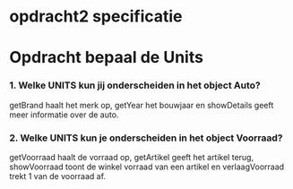 # opdracht2 specificatie

# Opdracht bepaal de Units
### 1. Welke UNITS kun jij onderscheiden in het object Auto?
getBrand haalt het merk op, getYear het bouwjaar en showDetails geeft meer informatie over de auto.
### 2. Welke UNITS kun je onderscheiden in het object Voorraad?
getVoorraad haalt de vorraad op, getArtikel geeft het artikel terug, showVoorraad toont de winkel vorraad van een artikel en verlaagVoorraad trekt 1 van de voorraad af.
 
